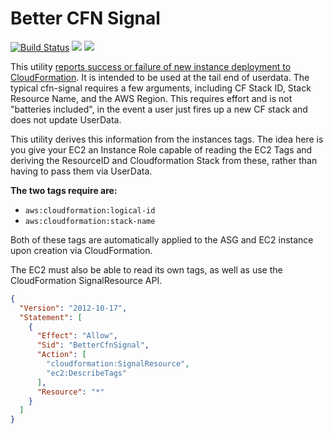# Better CFN Signal
[![Build Status](https://github.com/bdwyertech/better-cfn-signal/workflows/Go/badge.svg?branch=master)](https://github.com/bdwyertech/better-cfn-signal/actions?query=workflow%3AGo+branch%3Amaster)
[![](https://images.microbadger.com/badges/image/bdwyertech/better-cfn-signal.svg)](https://microbadger.com/images/bdwyertech/better-cfn-signal)
[![](https://images.microbadger.com/badges/version/bdwyertech/better-cfn-signal.svg)](https://microbadger.com/images/bdwyertech/better-cfn-signal)

This utility [reports success or failure of new instance deployment to CloudFormation](https://docs.aws.amazon.com/AWSCloudFormation/latest/APIReference/API_SignalResource.html).  It is intended to be used at the tail end of userdata.  The typical cfn-signal requires a few arguments, including CF Stack ID, Stack Resource Name, and the AWS Region.  This requires effort and is not "batteries included", in the event a user just fires up a new CF stack and does not update UserData.

This utility derives this information from the instances tags.  The idea here is you give your EC2 an Instance Role capable of reading the EC2 Tags and deriving the ResourceID and Cloudformation Stack from these, rather than having to pass them via UserData.

**The two tags require are:**
* `aws:cloudformation:logical-id`
* `aws:cloudformation:stack-name`

Both of these tags are automatically applied to the ASG and EC2 instance upon creation via CloudFormation.

The EC2 must also be able to read its own tags, as well as use the CloudFormation SignalResource API.
```json
{
  "Version": "2012-10-17",
  "Statement": [
    {
      "Effect": "Allow",
      "Sid": "BetterCfnSignal",
      "Action": [
      	"cloudformation:SignalResource",
        "ec2:DescribeTags"
      ],
      "Resource": "*"
    }
  ]
}
```
